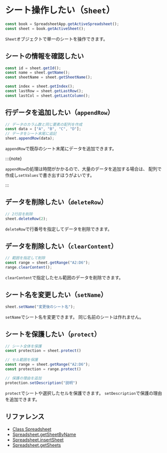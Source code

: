 # シート操作したい（`Sheet`）

```js
const book = SpreadsheetApp.getActiveSpreadsheet();
const sheet = book.getActiveSheet();
```

`Sheet`オブジェクトで単一のシートを操作できます。

## シートの情報を確認したい

```js
const id = sheet.getId();
const name = sheet.getName();
const sheetName = sheet.getSheetName();

const index = sheet.getIndex();
const lastRow = sheet.getLastRow();
const lastCol = sheet.getLastColumn();
```

## 行データを追加したい（`appendRow`）

```js
// データのカラム数と同じ要素の配列を作成
const data = ["A", "B", "C", "D"];
// データをシート末尾に追記
sheet.appendRow(data);
```

`appendRow`で既存のシート末尾にデータを追加できます。

:::{note}

`appendRow`の処理は時間がかかるので、大量のデータを追加する場合は、
配列で作成し`setValues`で書き出すほうがよいです。

:::

## データを削除したい（`deleteRow`）

```js
// 2行目を削除
sheet.deleteRow(2);
```

`deleteRow`で行番号を指定してデータを削除できます。

## データを削除したい（`clearContent`）

```js
// 範囲を指定して削除
const range = sheet.getRange("A2:D6");
range.clearContent();
```

`clearContent`で指定したセル範囲のデータを削除できます。

## シート名を変更したい（``setName``）

```js
sheet.setName("変更後のシート名");
```

`setName`でシート名を変更できます。
同じ名前のシートは作れません。

## シートを保護したい（``protect``）

```js
// シート全体を保護
const protection = sheet.protect()

// セル範囲を保護
const range = sheet.getRange("A2:D6");
const protection = range.protect()

// 保護の理由を追加
protection.setDescription("説明")
```

`protect`でシートや選択したセルを保護できます。
`setDescription`で保護の理由を追加できます。

## リファレンス

- [Class Spreadsheet](https://developers.google.com/apps-script/reference/spreadsheet/spreadsheet)
- [Spreadsheet.getSheetByName](https://developers.google.com/apps-script/reference/spreadsheet/spreadsheet#getsheetbynamename)
- [Spreadsheet.insertSheet](https://developers.google.com/apps-script/reference/spreadsheet/spreadsheet#insertsheetsheetname)
- [Spreadsheet.getSheets](https://developers.google.com/apps-script/reference/spreadsheet/spreadsheet#getsheets)
